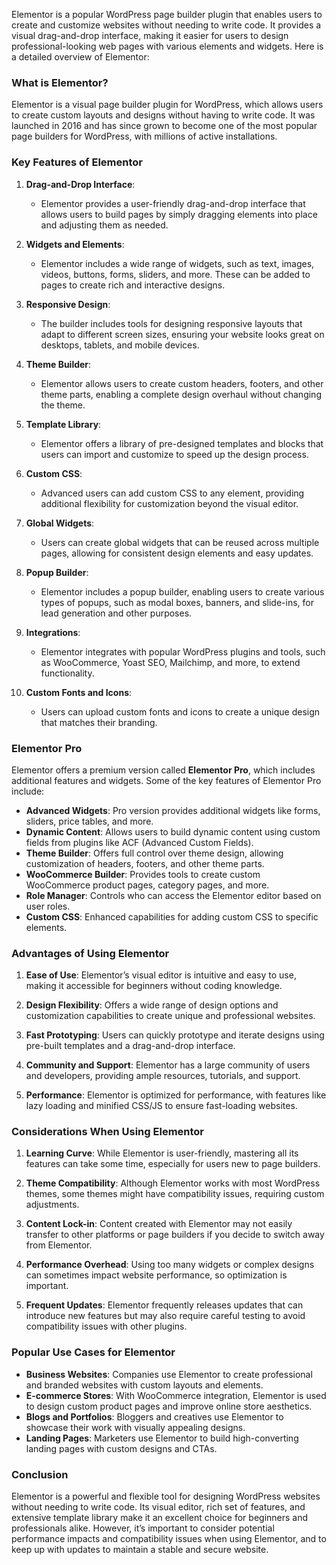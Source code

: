 Elementor is a popular WordPress page builder plugin that enables users to create and customize websites without needing to write code. It provides a visual drag-and-drop interface, making it easier for users to design professional-looking web pages with various elements and widgets. Here is a detailed overview of Elementor:

### What is Elementor?

Elementor is a visual page builder plugin for WordPress, which allows users to create custom layouts and designs without having to write code. It was launched in 2016 and has since grown to become one of the most popular page builders for WordPress, with millions of active installations.

### Key Features of Elementor

1. **Drag-and-Drop Interface**:
   - Elementor provides a user-friendly drag-and-drop interface that allows users to build pages by simply dragging elements into place and adjusting them as needed.

2. **Widgets and Elements**:
   - Elementor includes a wide range of widgets, such as text, images, videos, buttons, forms, sliders, and more. These can be added to pages to create rich and interactive designs.

3. **Responsive Design**:
   - The builder includes tools for designing responsive layouts that adapt to different screen sizes, ensuring your website looks great on desktops, tablets, and mobile devices.

4. **Theme Builder**:
   - Elementor allows users to create custom headers, footers, and other theme parts, enabling a complete design overhaul without changing the theme.

5. **Template Library**:
   - Elementor offers a library of pre-designed templates and blocks that users can import and customize to speed up the design process.

6. **Custom CSS**:
   - Advanced users can add custom CSS to any element, providing additional flexibility for customization beyond the visual editor.

7. **Global Widgets**:
   - Users can create global widgets that can be reused across multiple pages, allowing for consistent design elements and easy updates.

8. **Popup Builder**:
   - Elementor includes a popup builder, enabling users to create various types of popups, such as modal boxes, banners, and slide-ins, for lead generation and other purposes.

9. **Integrations**:
   - Elementor integrates with popular WordPress plugins and tools, such as WooCommerce, Yoast SEO, Mailchimp, and more, to extend functionality.

10. **Custom Fonts and Icons**:
    - Users can upload custom fonts and icons to create a unique design that matches their branding.

### Elementor Pro

Elementor offers a premium version called **Elementor Pro**, which includes additional features and widgets. Some of the key features of Elementor Pro include:

- **Advanced Widgets**: Pro version provides additional widgets like forms, sliders, price tables, and more.
- **Dynamic Content**: Allows users to build dynamic content using custom fields from plugins like ACF (Advanced Custom Fields).
- **Theme Builder**: Offers full control over theme design, allowing customization of headers, footers, and other theme parts.
- **WooCommerce Builder**: Provides tools to create custom WooCommerce product pages, category pages, and more.
- **Role Manager**: Controls who can access the Elementor editor based on user roles.
- **Custom CSS**: Enhanced capabilities for adding custom CSS to specific elements.

### Advantages of Using Elementor

1. **Ease of Use**: Elementor’s visual editor is intuitive and easy to use, making it accessible for beginners without coding knowledge.

2. **Design Flexibility**: Offers a wide range of design options and customization capabilities to create unique and professional websites.

3. **Fast Prototyping**: Users can quickly prototype and iterate designs using pre-built templates and a drag-and-drop interface.

4. **Community and Support**: Elementor has a large community of users and developers, providing ample resources, tutorials, and support.

5. **Performance**: Elementor is optimized for performance, with features like lazy loading and minified CSS/JS to ensure fast-loading websites.

### Considerations When Using Elementor

1. **Learning Curve**: While Elementor is user-friendly, mastering all its features can take some time, especially for users new to page builders.

2. **Theme Compatibility**: Although Elementor works with most WordPress themes, some themes might have compatibility issues, requiring custom adjustments.

3. **Content Lock-in**: Content created with Elementor may not easily transfer to other platforms or page builders if you decide to switch away from Elementor.

4. **Performance Overhead**: Using too many widgets or complex designs can sometimes impact website performance, so optimization is important.

5. **Frequent Updates**: Elementor frequently releases updates that can introduce new features but may also require careful testing to avoid compatibility issues with other plugins.

### Popular Use Cases for Elementor

- **Business Websites**: Companies use Elementor to create professional and branded websites with custom layouts and elements.
- **E-commerce Stores**: With WooCommerce integration, Elementor is used to design custom product pages and improve online store aesthetics.
- **Blogs and Portfolios**: Bloggers and creatives use Elementor to showcase their work with visually appealing designs.
- **Landing Pages**: Marketers use Elementor to build high-converting landing pages with custom designs and CTAs.

### Conclusion

Elementor is a powerful and flexible tool for designing WordPress websites without needing to write code. Its visual editor, rich set of features, and extensive template library make it an excellent choice for beginners and professionals alike. However, it’s important to consider potential performance impacts and compatibility issues when using Elementor, and to keep up with updates to maintain a stable and secure website.